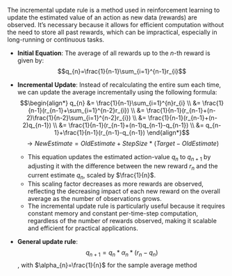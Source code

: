 The incremental update rule is a method used in reinforcement learning to update the estimated value of an action as new data (rewards) are observed. It’s necessary because it allows for efficient computation without the need to store all past rewards, which can be impractical, especially in long-running or continuous tasks.

- **Initial Equation**: The average of all rewards up to the $n$-th reward is given by:$$q_{n}=\frac{1}{n-1}\sum_{i=1}^{n-1}r_{i}$$
- **Incremental Update**: Instead of recalculating the entire sum each time, we can update the average incrementally using the following formula:$$\begin{align*}
q_{n} &= \frac{1}{n-1}\sum_{i=1}^{n}r_{i} \\
&= \frac{1}{n-1}(r_{n-1}+\sum_{i=1}^{n-2}r_{i}) \\
&= \frac{1}{n-1}(r_{n-1}+(n-2)\frac{1}{n-2}\sum_{i=1}^{n-2}r_{i}) \\
&= \frac{1}{n-1}(r_{n-1}+(n-2)q_{n-1}) \\
&= \frac{1}{n-1}(r_{n-1}+(n-1)q_{n-1}-q_{n-1}) \\
&= q_{n-1}+\frac{1}{n-1}(r_{n-1}-q_{n-1})
\end{align*}$$
	$$\rightarrow NewEstimate = OldEstimate + StepSize\ *\ (Target -OldEstimate)$$
	- This equation updates the estimated action-value $q_n$ to $q_{n+1}$ by adjusting it with the difference between the new reward $r_n$ and the current estimate $q_n$, scaled by $\frac{1}{n}$.
	-  This scaling factor decreases as more rewards are observed, reflecting the decreasing impact of each new reward on the overall average as the number of observations grows.
	- The incremental update rule is particularly useful because it requires constant memory and constant per-time-step computation, regardless of the number of rewards observed, making it scalable and efficient for practical applications.

- **General update rule**: $$q_{n+1}=q_{n}*\alpha_{n}*(r_{n}-q_{n})$$, with $\alpha_{n}=\frac{1}{n}$ for the sample average method
